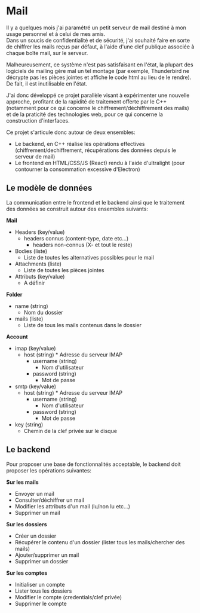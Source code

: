 # Mail

Il y a quelques mois j'ai paramétré un petit serveur de mail destiné à mon usage personnel et à celui de mes amis.  
Dans un soucis de confidentialité et de sécurité, j'ai souhaité faire en sorte de chiffrer les mails reçus par défaut, à l'aide d'une clef publique associée à chaque boîte mail, sur le serveur. 

Malheureusement, ce système n'est pas satisfaisant en l'état, la plupart des logiciels de mailing gère mal un tel montage (par exemple, Thunderbird ne décrypte pas les pièces jointes et affiche le code html au lieu de le rendre). De fait, il est inutilisable en l'état.

J'ai donc développé ce projet parallèle visant à expérimenter une nouvelle approche, profitant de la rapidité de traitement offerte par le C++ (notamment pour ce qui concerne le chiffrement/déchiffrement des mails) et de la praticité des technologies web, pour ce qui concerne la construction d'interfaces. 

Ce projet s'articule donc autour de deux ensembles: 
* Le backend, en C++ réalise les opérations effectives (chiffrement/dechiffrement, récupérations des données depuis le serveur de mail)
* Le frontend en HTML/CSS/JS (React) rendu à l'aide d'ultralight (pour contourner la consommation excessive d'Electron)

## Le modèle de données
La communication entre le frontend et le backend ainsi que le traitement des données se construit autour des ensembles suivants: 

**Mail**
* Headers (key/value)
    * headers connus (content-type, date etc...)
		* headers non-connus (X- et tout le reste)
* Bodies (liste)
    * Liste de toutes les alternatives possibles pour le mail
* Attachments (liste)
    * Liste de toutes les pièces jointes 
* Attributs (key/value)
    * A définir 

**Folder**
* name (string)
    * Nom du dossier
* mails (liste)
    * Liste de tous les mails contenus dans le dossier

**Account**
* imap (key/value)
    * host (string)
	      * Adresse du serveur IMAP
		* username (string)
		    * Nom d'utilisateur 
		* password (string)
		    * Mot de passe
* smtp (key/value)
    * host (string)
	      * Adresse du serveur IMAP
		* username (string)
		    * Nom d'utilisateur 
		* password (string)
		    * Mot de passe
* key (string)
    * Chemin de la clef privée sur le disque 
	
## Le backend 
Pour proposer une base de fonctionnalités acceptable, le backend doit proposer les opérations suivantes: 

**Sur les mails**

* Envoyer un mail
* Consulter/déchiffrer un mail
* Modifier les attributs d'un mail (lu/non lu etc...)
* Supprimer un mail

**Sur les dossiers**

* Créer un dossier
* Récupérer le contenu d'un dossier (lister tous les mails/chercher des mails)
* Ajouter/supprimer un mail
* Supprimer un dossier 

**Sur les comptes**

* Initialiser un compte 
* Lister tous les dossiers
* Modifier le compte (credentials/clef privée)
* Supprimer le compte 